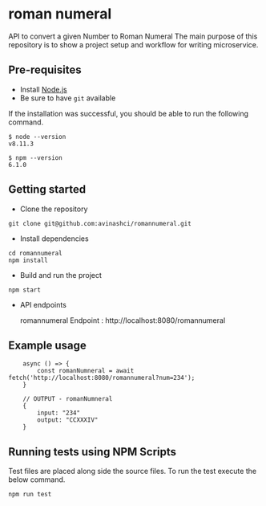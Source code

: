 # roman numeral

API to convert a given Number to Roman Numeral
The main purpose of this repository is to show a project setup and workflow for writing microservice. 

## Pre-requisites
- Install [Node.js](https://nodejs.org/en/)
- Be sure to have `git` available

If the installation was successful, you should be able to run the following command.

```
$ node --version
v8.11.3

$ npm --version
6.1.0
```

## Getting started
- Clone the repository
```
git clone git@github.com:avinashci/romannumeral.git
```
- Install dependencies
```
cd romannumeral
npm install
```
- Build and run the project
```
npm start
```

- API endpoints

  romannumeral Endpoint : http://localhost:8080/romannumeral


## Example usage
```
    async () => {
        const romanNumneral = await fetch('http://localhost:8080/romannumeral?num=234');
    }

    // OUTPUT - romanNumneral
    {
        input: "234"
        output: "CCXXXIV"
    }
```

## Running tests using NPM Scripts
Test files are placed along side the source files.
To run the test execute the below command.
````
npm run test

````
